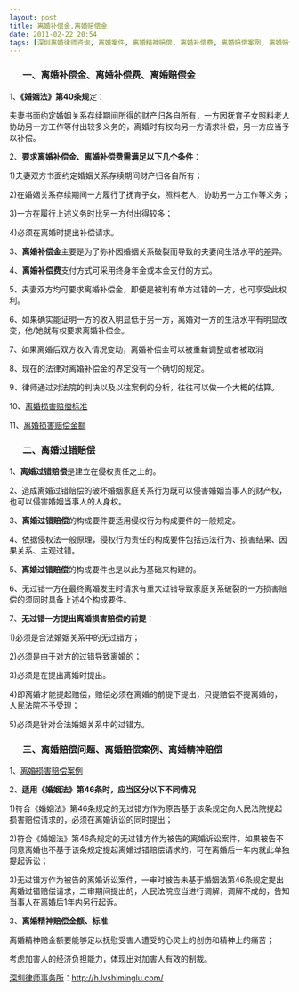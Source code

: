 ```yaml
---
layout: post
title: 离婚补偿金,离婚赔偿金
date: 2011-02-22 20:54
tags: [深圳离婚律师咨询, 离婚案件, 离婚精神赔偿, 离婚补偿费, 离婚赔偿案例, 离婚赔偿问题, 离婚过错赔偿]
---
```

<ol>
<h3>一、离婚补偿金、离婚补偿费、离婚赔偿金</h3>
</ol>
1、<strong>《婚姻法》第40条规</strong>定：

夫妻书面约定婚姻关系存续期间所得的财产归各自所有，一方因抚育子女照料老人协助另一方工作等付出较多义务的，离婚时有权向另一方请求补偿，另一方应当予以补偿。

2、<strong>要求离婚补偿金、离婚补偿费需满足以下几个条件</strong>：

1)夫妻双方书面约定婚姻关系存续期间财产归各自所有；

2)在婚姻关系存续期间一方履行了抚育子女，照料老人，协助另一方工作等义务；

3)一方在履行上述义务时比另一方付出得较多；

4)必须在离婚时提出补偿请求。

3、<strong>离婚补偿金</strong>主要是为了弥补因婚姻关系破裂而导致的夫妻间生活水平的差异。

4、<strong>离婚补偿费</strong>支付方式可采用终身年金或本金支付的方式。

5、夫妻双方均可要求离婚补偿金，即便是被判有单方过错的一方，也可享受此权利。

6、如果确实能证明一方的收入明显低于另一方，离婚对一方的生活水平有明显改变，他/她就有权要求离婚补偿金。

7、如果离婚后双方收入情况变动，离婚补偿金可以被重新调整或者被取消

8、现在的法律对离婚补偿金的界定没有一个确切的规定。

9、律师通过对法院的判决以及以往案例的分析，往往可以做一个大概的估算。

10、<a href="http://h.lvshiminglu.com/law/192.html" target="_blank">离婚损害赔偿标准</a>

11、<a href="http://h.lvshiminglu.com/law/192.html" target="_blank">离婚损害赔偿金额</a>
<ol>
<h3>二、离婚过错赔偿</h3>
</ol>
1、<strong>离婚过错赔偿</strong>是建立在侵权责任之上的。

2、造成离婚过错赔偿的破坏婚姻家庭关系行为既可以侵害婚姻当事人的财产权，也可以侵害婚姻当事人的人身权。

3、<strong>离婚过错赔偿</strong>的构成要件要适用侵权行为构成要件的一般规定。

4、依据侵权法一般原理，侵权行为责任的构成要件包括违法行为、损害结果、因果关系、主观过错。

5、<strong>离婚过错赔偿</strong>的构成要件也是以此为基础来构建的。

6、无过错一方在最终离婚发生时请求有重大过错导致家庭关系破裂的一方损害赔偿的须同时具备上述4个构成要件。

7、<strong>无过错一方提出离婚损害赔偿的前提</strong>：

1)必须是合法婚姻关系中的无过错方；

2)必须是由于对方的过错导致离婚的；

3)必须是在提出离婚时提出。

4)即离婚才能提起赔偿，赔偿必须在离婚的前提下提出，只提赔偿不提离婚的，人民法院不予受理；

5)必须是针对合法婚姻关系中的过错方。
<ol>
<h3>三、离婚赔偿问题、离婚赔偿案例、离婚精神赔偿</h3>
</ol>
1、<a href="http://h.lvshiminglu.com/law/192.html" target="_blank">离婚损害赔偿案例</a>

2、<strong>适用《婚姻法》第46条时，应当区分以下不同情况</strong>

1)符合《婚姻法》第46条规定的无过错方作为原告基于该条规定向人民法院提起损害赔偿请求的，必须在离婚诉讼的同时提出；

2)符合《婚姻法》第46条规定的无过错方作为被告的离婚诉讼案件，如果被告不同意离婚也不基于该条规定提起离婚过错赔偿请求的，可在离婚后一年内就此单独提起诉讼；

3)无过错方作为被告的离婚诉讼案件，一审时被告未基于婚姻法第46条规定提出离婚过错赔偿请求，二审期间提出的，人民法院应当进行调解，调解不成的，告知当事人在离婚后1年内另行起诉。

3、<strong>离婚精神赔偿金额、标准</strong>

离婚精神赔金额要能够足以抚慰受害人遭受的心灵上的创伤和精神上的痛苦；

考虑加害人的经济负担能力，体现出对加害人有效的制裁。

<a href="http://h.lvshiminglu.com/">深圳律师事务所</a>：<a href="http://h.lvshiminglu.com/">http://h.lvshiminglu.com/</a>

